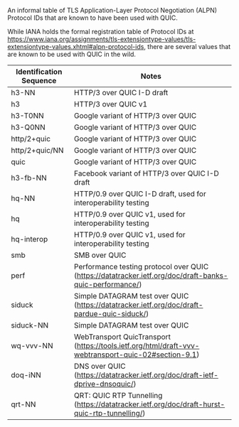 An informal table of TLS Application-Layer Protocol Negotiation (ALPN) Protocol IDs that are known to have been used with QUIC.

While IANA holds the formal registration table of Protocol IDs at https://www.iana.org/assignments/tls-extensiontype-values/tls-extensiontype-values.xhtml#alpn-protocol-ids, there are several values that are known to be used with QUIC in the wild.



| Identification Sequence| Notes |
|---------|-------|
|h3-NN | HTTP/3 over QUIC I-D draft |
|h3 | HTTP/3 over QUIC v1 |
|h3-T0NN | Google variant of HTTP/3 over QUIC |
|h3-Q0NN | Google variant of HTTP/3 over QUIC |
|http/2+quic | Google variant of HTTP/3 over QUIC |
|http/2+quic/NN | Google variant of HTTP/3 over QUIC |
|quic | Google variant of HTTP/3 over QUIC |
|h3-fb-NN | Facebook variant of HTTP/3 over QUIC I-D draft |
|hq-NN | HTTP/0.9 over QUIC I-D draft, used for interoperability testing |
|hq | HTTP/0.9 over QUIC v1, used for interoperability testing |
|hq-interop | HTTP/0.9 over QUIC v1, used for interoperability testing |
|smb| SMB over QUIC |
|perf | Performance testing protocol over QUIC (https://datatracker.ietf.org/doc/draft-banks-quic-performance/) |
|siduck| Simple DATAGRAM test over QUIC (https://datatracker.ietf.org/doc/draft-pardue-quic-siduck/) |
|siduck-NN | Simple DATAGRAM test over QUIC |
|wq-vvv-NN | WebTransport QuicTransport (https://tools.ietf.org/html/draft-vvv-webtransport-quic-02#section-9.1) |
|doq-iNN | DNS over QUIC (https://datatracker.ietf.org/doc/draft-ietf-dprive-dnsoquic/) |
|qrt-NN | QRT: QUIC RTP Tunnelling (https://datatracker.ietf.org/doc/draft-hurst-quic-rtp-tunnelling/) |